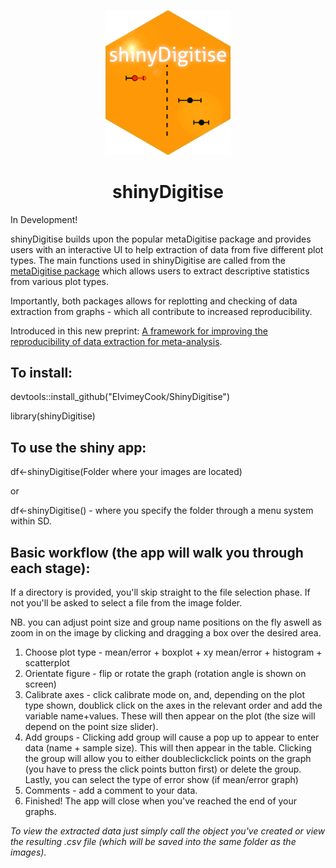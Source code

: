 <p align="center">
  <img src="https://github.com/EIvimeyCook/ShinyDigitise/blob/master/inst/logos/shiny.png" width = "200"/>
</p>

<div align="center">
 <h1>shinyDigitise</h1>
</div>

In Development!


shinyDigitise builds upon the popular metaDigitise package and provides users with an interactive UI to help extraction of data from five different plot types.
The main functions used in shinyDigitise are called from the [metaDigitise package](https://besjournals.onlinelibrary.wiley.com/doi/10.1111/2041-210X.13118) which allows users to extract descriptive statistics from various plot types. 

Importantly, both packages allows for replotting and checking of data extraction from graphs - which all contribute to increased reproducibility. 

Introduced in this new preprint: [A framework for improving the reproducibility of data extraction for meta-analysis](https://ecoevorxiv.org/repository/view/4814/).

## To install:

devtools::install_github("EIvimeyCook/ShinyDigitise")

library(shinyDigitise)

## To use the shiny app:

df<-shinyDigitise(Folder where your images are located)

or

df<-shinyDigitise() - where you specify the folder through a menu system within SD.

## Basic workflow (the app will walk you through each stage):

If a directory is provided, you'll skip straight to the file selection phase. If not you'll be asked to select a file from the image folder. 

NB. you can adjust point size and group name positions on the fly aswell as zoom in on the image by clicking and dragging a box over the desired area.

1. Choose plot type - mean/error + boxplot + xy mean/error + histogram + scatterplot
2. Orientate figure - flip or rotate the graph (rotation angle is shown on screen)
3. Calibrate axes - click calibrate mode on, and, depending on the plot type shown, doublick click on the axes in the relevant order and add the variable name+values. These will then appear on the plot (the size will depend on the point size slider).
4. Add groups - Clicking add group will cause a pop up to appear to enter data (name + sample size). This will then appear in the table. Clicking the group will allow you to either doubleclickclick points on the graph (you have to press the click points button first) or delete the group. Lastly, you can select the type of error show (if mean/error graph)
5. Comments - add a comment to your data.
6. Finished! The app will close when you've reached the end of your graphs.



*To view the extracted data just simply call the object you've created or view the resulting .csv file (which will be saved into the same folder as the images).*
